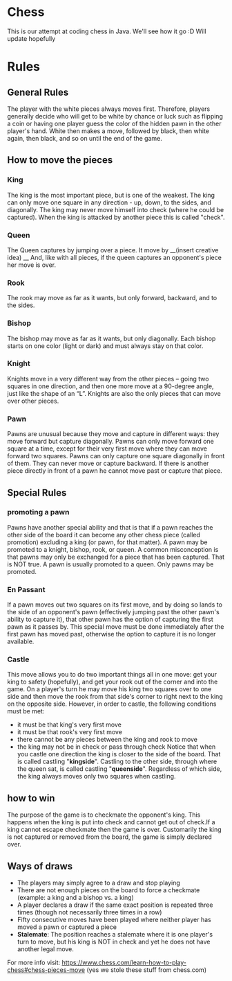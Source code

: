 # Chess
This is our attempt at coding chess in Java. We'll see how it go :D Will update hopefully 

# Rules 
## General Rules
The player with the white pieces always moves first. Therefore, players generally decide who will get to be white by chance or luck such as flipping a coin or having one player guess the color of the hidden pawn in the other player's hand. White then makes a move, followed by black, then white again, then black, and so on until the end of the game.
## How to move the pieces
 ### King
 The king is the most important piece, but is one of the weakest. The king can only move one square in any direction - up, down, to the sides, and diagonally.
 The king may never move himself into check (where he could be captured). When the king is attacked by another piece this is called "check".
 ### Queen
 The Queen captures by jumping over a piece. It move by __(insert creative idea) __
 And, like with all pieces, if the queen captures an opponent's piece her move is over. 
 ### Rook 
 The rook may move as far as it wants, but only forward, backward, and to the sides.
 ### Bishop
 The bishop may move as far as it wants, but only diagonally. Each bishop starts on one color (light or dark) and must always stay on that color.
 ### Knight
 Knights move in a very different way from the other pieces – going two squares in one direction, and then one more move at a 90-degree angle, just like the shape of an “L”.
 Knights are also the only pieces that can move over other pieces.
 ### Pawn
 Pawns are unusual because they move and capture in different ways: they move forward but capture diagonally. Pawns can only move forward one square at a time, except for their very first move where they can move forward two squares.
 Pawns can only capture one square diagonally in front of them. They can never move or capture backward. If there is another piece directly in front of a pawn he cannot move past or capture that piece.
## Special Rules
 ### promoting a pawn
 Pawns have another special ability and that is that if a pawn reaches the other side of the board it can become any other chess piece (called promotion) excluding a king (or pawn, for that matter).
 A pawn may be promoted to a knight, bishop, rook, or queen. A common misconception is that pawns may only be exchanged for a piece that has been captured. That is NOT true. A pawn is usually promoted to a queen. Only pawns may be promoted.
 ### En Passant
 If a pawn moves out two squares on its first move, and by doing so lands to the side of an opponent's pawn (effectively jumping past the other pawn's ability to capture it), that other pawn has the option of capturing the first pawn as it passes by.
 This special move must be done immediately after the first pawn has moved past, otherwise the option to capture it is no longer available. 
 ### Castle  
 This move allows you to do two important things all in one move: get your king to safety (hopefully), and get your rook out of the corner and into the game. On a player's turn he may move his king two squares over to one side and then move the rook from that side's corner to right next to the king on the opposite side.
 However, in order to castle, the following conditions must be met:
 * it must be that king's very first move
 * it must be that rook's very first move
 * there cannot be any pieces between the king and rook to move
 * the king may not be in check or pass through check
 Notice that when you castle one direction the king is closer to the side of the board. That is called castling "**kingside**". Castling to the other side, through where the queen sat, is called castling "**queenside**". Regardless of which side, the king always moves only two squares when castling.
## how to win
The purpose of the game is to checkmate the opponent's king. This happens when the king is put into check and cannot get out of check.If a king cannot escape checkmate then the game is over. Customarily the king is not captured or removed from the board, the game is simply declared over.
## Ways of draws
* The players may simply agree to a draw and stop playing
* There are not enough pieces on the board to force a checkmate (example: a king and a bishop vs. a king)
* A player declares a draw if the same exact position is repeated three times (though not necessarily three times in a row)
* Fifty consecutive moves have been played where neither player has moved a pawn or captured a piece
* **Stalemate**: The position reaches a stalemate where it is one player's turn to move, but his king is NOT in check and yet he does not have another legal move.

For more info visit: https://www.chess.com/learn-how-to-play-chess#chess-pieces-move 
(yes we stole these stuff from chess.com)
